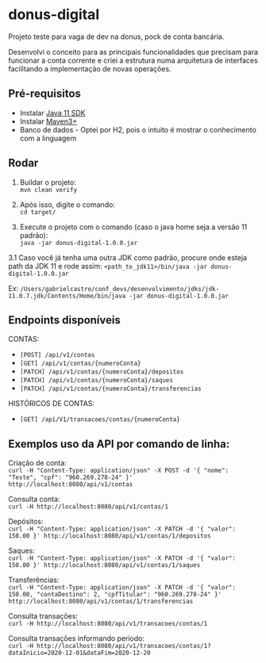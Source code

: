 # donus-digital
Projeto teste para vaga de dev na donus, pock de conta bancária.

Desenvolvi o conceito para as principais funcionalidades que precisam para funcionar a conta corrente e 
criei a estrutura numa arquitetura de interfaces facilitando a implementação de novas operações.

## Pré-requisitos
- Instalar [Java 11 SDK ](https://www.oracle.com/java/technologies/javase-jdk11-downloads.html)
- Instalar [Maven3+](https://maven.apache.org/download.cgi)
- Banco de dados - Optei por H2, pois o intuito é mostrar o conhecimento com a linguagem

## Rodar 

1. Buildar o projeto:  
`mvn clean verify`

2. Após isso, digite o comando:  
`cd target/`

3. Execute o projeto com o comando (caso o java home seja a versão 11 padrão):  
`java -jar donus-digital-1.0.0.jar`

3.1 Caso você já tenha uma outra JDK como padrão, procure onde esteja path da JDK 11 e rode assim:
`<path_to_jdk11>/bin/java -jar donus-digital-1.0.0.jar`

Ex: `/Users/gabrielcastro/conf_devs/desenvolvimento/jdks/jdk-11.0.7.jdk/Contents/Home/bin/java -jar donus-digital-1.0.0.jar `

## Endpoints disponíveis

CONTAS:   
* `[POST] /api/v1/contas`
* `[GET] /api/v1/contas/{numeroConta}`
* `[PATCH] /api/v1/contas/{numeroConta}/depositos`
* `[PATCH] /api/v1/contas/{numeroConta}/saques`
* `[PATCH] /api/v1/contas/{numeroConta}/transferencias`


HISTÓRICOS DE CONTAS:   
* `[GET] /api/V1/transacoes/contas/{numeroConta}`


## Exemplos uso da API por comando de linha:

Criação de conta:   
`curl -H "Content-Type: application/json" -X POST -d '{ "nome": "Teste", "cpf": "960.269.278-24" }' http://localhost:8080/api/v1/contas`

Consulta conta:   
`curl -H http://localhost:8080/api/v1/contas/1`

Depósitos:   
`curl -H "Content-Type: application/json" -X PATCH -d '{ "valor": 150.00 }' http://localhost:8080/api/v1/contas/1/depositos`

Saques:   
`curl -H "Content-Type: application/json" -X PATCH -d '{ "valor": 150.00 }' http://localhost:8080/api/v1/contas/1/saques`

Transferências:   
`curl -H "Content-Type: application/json" -X PATCH -d '{ "valor": 150.00, "contaDestino": 2, "cpfTitular": "960.269.278-24" }' http://localhost:8080/api/v1/contas/1/transferencias`

Consulta transações:   
`curl -H http://localhost:8080/api/v1/transacoes/contas/1`

Consulta transações informando período:   
`curl -H http://localhost:8080/api/v1/transacoes/contas/1?dataInicio=2020-12-01&dataFim=2020-12-20`